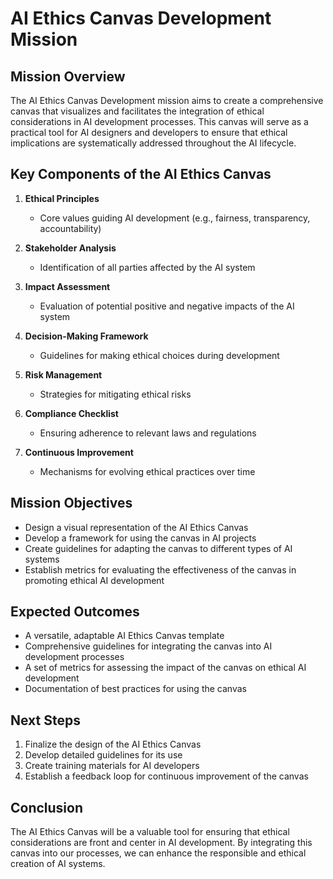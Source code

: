 

# AI Ethics Canvas Development Mission

## Mission Overview
The AI Ethics Canvas Development mission aims to create a comprehensive canvas that visualizes and facilitates the integration of ethical considerations in AI development processes. This canvas will serve as a practical tool for AI designers and developers to ensure that ethical implications are systematically addressed throughout the AI lifecycle.

## Key Components of the AI Ethics Canvas
1. **Ethical Principles**
   - Core values guiding AI development (e.g., fairness, transparency, accountability)

2. **Stakeholder Analysis**
   - Identification of all parties affected by the AI system

3. **Impact Assessment**
   - Evaluation of potential positive and negative impacts of the AI system

4. **Decision-Making Framework**
   - Guidelines for making ethical choices during development

5. **Risk Management**
   - Strategies for mitigating ethical risks

6. **Compliance Checklist**
   - Ensuring adherence to relevant laws and regulations

7. **Continuous Improvement**
   - Mechanisms for evolving ethical practices over time

## Mission Objectives
- Design a visual representation of the AI Ethics Canvas
- Develop a framework for using the canvas in AI projects
- Create guidelines for adapting the canvas to different types of AI systems
- Establish metrics for evaluating the effectiveness of the canvas in promoting ethical AI development

## Expected Outcomes
- A versatile, adaptable AI Ethics Canvas template
- Comprehensive guidelines for integrating the canvas into AI development processes
- A set of metrics for assessing the impact of the canvas on ethical AI development
- Documentation of best practices for using the canvas

## Next Steps
1. Finalize the design of the AI Ethics Canvas
2. Develop detailed guidelines for its use
3. Create training materials for AI developers
4. Establish a feedback loop for continuous improvement of the canvas

## Conclusion
The AI Ethics Canvas will be a valuable tool for ensuring that ethical considerations are front and center in AI development. By integrating this canvas into our processes, we can enhance the responsible and ethical creation of AI systems.

```